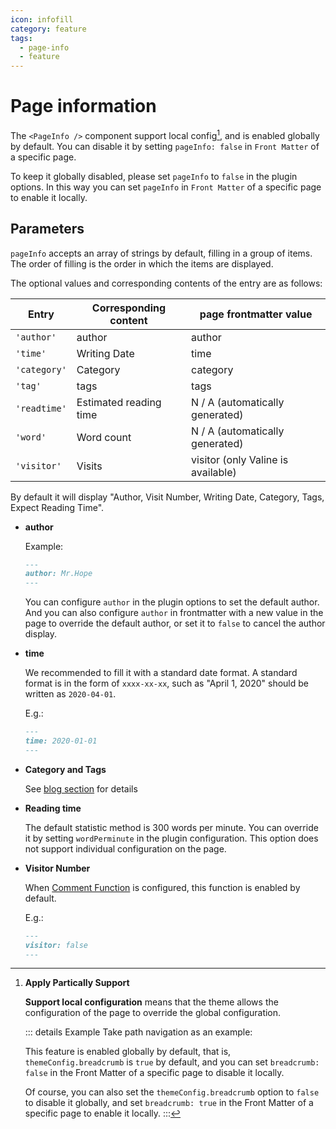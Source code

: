 ```yaml
---
icon: infofill
category: feature
tags:
  - page-info
  - feature
---
```


# Page information

The `<PageInfo />` component support local config[^applypartically], and is enabled globally by default. You can disable it by setting `pageInfo: false` in `Front Matter` of a specific page.

[^applypartically]: **Apply Partically Support**

    **Support local configuration**<MyBadge text="Support page config" /> means that the theme allows the configuration of the page to override the global configuration.

    ::: details Example
    Take path navigation as an example:

    This feature is enabled globally by default, that is, `themeConfig.breadcrumb` is `true` by default, and you can set `breadcrumb: false` in the Front Matter of a specific page to disable it locally.

    Of course, you can also set the `themeConfig.breadcrumb` option to `false` to disable it globally, and set `breadcrumb: true` in the Front Matter of a specific page to enable it locally.
    :::

To keep it globally disabled, please set `pageInfo` to `false` in the plugin options. In this way you can set `pageInfo` in `Front Matter` of a specific page to enable it locally.

## Parameters <MyBadge text="Support page config" />

`pageInfo` accepts an array of strings by default, filling in a group of items. The order of filling is the order in which the items are displayed.

The optional values ​​and corresponding contents of the entry are as follows:

| Entry        | Corresponding content  | page frontmatter value             |
| ------------ | ---------------------- | ---------------------------------- |
| `'author'`   | author                 | author                             |
| `'time'`     | Writing Date           | time                               |
| `'category'` | Category               | category                           |
| `'tag'`      | tags                   | tags                               |
| `'readtime'` | Estimated reading time | N / A (automatically generated)    |
| `'word'`     | Word count             | N / A (automatically generated)    |
| `'visitor'`  | Visits                 | visitor (only Valine is available) |

By default it will display "Author, Visit Number, Writing Date, Category, Tags, Expect Reading Time".

- **author** <MyBadge text="Support page config" />

  Example:

  ```md
  ---
  author: Mr.Hope
  ---
  ```

  You can configure `author` in the plugin options to set the default author. And you can also configure `author` in frontmatter with a new value in the page to override the default author, or set it to `false` to cancel the author display.

- **time**

  We recommended to fill it with a standard date format. A standard format is in the form of `xxxx-xx-xx`, such as "April 1, 2020" should be written as `2020-04-01`.

  E.g.:

  ```md
  ---
  time: 2020-01-01
  ---
  ```

- **Category and Tags**

  See [blog section](blog.md) for details

- **Reading time**

  The default statistic method is 300 words per minute. You can override it by setting `wordPerminute` in the plugin configuration. This option does not support individual configuration on the page.

- **Visitor Number** <MyBadge text="Support page config" />

  When [Comment Function](../feature/comment.md) is configured, this function is enabled by default.

  E.g.:

  ```md
  ---
  visitor: false
  ---
  ```
